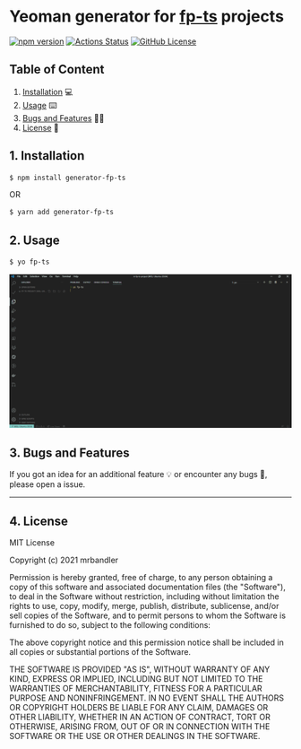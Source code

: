 # Yeoman generator for [fp-ts](https://github.com/gcanti/fp-ts) projects

[![npm version](https://badge.fury.io/js/generator-fp-ts.svg)](https://badge.fury.io/js/generator-fp-ts) [![Actions Status](https://github.com/mrbandler/generator-fp-ts/workflows/build/badge.svg)](https://github.com/mrbandler/generator-fp-ts/actions) [![GitHub License](https://img.shields.io/github/license/mrbandler/generator-fp-ts)](https://github.com/mrbandler/generator-fp-ts/blob/master/LICENSE)

## Table of Content

1. [Installation](#1-installation) 💻
2. [Usage](#2-usage) ⌨️
3. [Bugs and Features](#4-bugs-and-features) 🐞💡
4. [License](#5-license) 📃

## 1. Installation

```bash
$ npm install generator-fp-ts
```

OR

```bash
$ yarn add generator-fp-ts
```

## 2. Usage

```bash
$ yo fp-ts
```

![generator-fp-ts](https://github.com/mrbandler/generator-fp-ts/raw/master/generator-fp-ts.gif)

## 3. Bugs and Features

If you got an idea for an additional feature 💡 or encounter any bugs 🐞, please open a issue.

---

## 4. License

MIT License

Copyright (c) 2021 mrbandler

Permission is hereby granted, free of charge, to any person obtaining a copy
of this software and associated documentation files (the "Software"), to deal
in the Software without restriction, including without limitation the rights
to use, copy, modify, merge, publish, distribute, sublicense, and/or sell
copies of the Software, and to permit persons to whom the Software is
furnished to do so, subject to the following conditions:

The above copyright notice and this permission notice shall be included in all
copies or substantial portions of the Software.

THE SOFTWARE IS PROVIDED "AS IS", WITHOUT WARRANTY OF ANY KIND, EXPRESS OR
IMPLIED, INCLUDING BUT NOT LIMITED TO THE WARRANTIES OF MERCHANTABILITY,
FITNESS FOR A PARTICULAR PURPOSE AND NONINFRINGEMENT. IN NO EVENT SHALL THE
AUTHORS OR COPYRIGHT HOLDERS BE LIABLE FOR ANY CLAIM, DAMAGES OR OTHER
LIABILITY, WHETHER IN AN ACTION OF CONTRACT, TORT OR OTHERWISE, ARISING FROM,
OUT OF OR IN CONNECTION WITH THE SOFTWARE OR THE USE OR OTHER DEALINGS IN THE
SOFTWARE.
